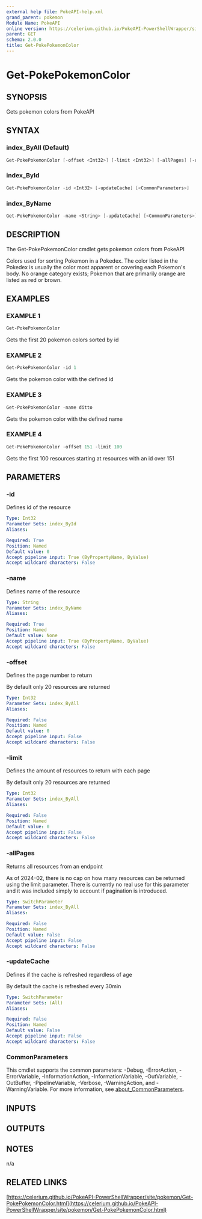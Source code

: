 ```yaml
---
external help file: PokeAPI-help.xml
grand_parent: pokemon
Module Name: PokeAPI
online version: https://celerium.github.io/PokeAPI-PowerShellWrapper/site/pokemon/Get-PokePokemonColor.html
parent: GET
schema: 2.0.0
title: Get-PokePokemonColor
---
```


# Get-PokePokemonColor

## SYNOPSIS
Gets pokemon colors from PokeAPI

## SYNTAX

### index_ByAll (Default)
```powershell
Get-PokePokemonColor [-offset <Int32>] [-limit <Int32>] [-allPages] [-updateCache] [<CommonParameters>]
```

### index_ById
```powershell
Get-PokePokemonColor -id <Int32> [-updateCache] [<CommonParameters>]
```

### index_ByName
```powershell
Get-PokePokemonColor -name <String> [-updateCache] [<CommonParameters>]
```

## DESCRIPTION
The Get-PokePokemonColor cmdlet gets pokemon colors from PokeAPI

Colors used for sorting Pokemon in a Pokedex.
The color listed in the Pokedex
is usually the color most apparent or covering each Pokemon's body.
No orange category exists; Pokemon that are primarily orange are listed as red or brown.

## EXAMPLES

### EXAMPLE 1
```powershell
Get-PokePokemonColor
```

Gets the first 20 pokemon colors sorted by id

### EXAMPLE 2
```powershell
Get-PokePokemonColor -id 1
```

Gets the pokemon color with the defined id

### EXAMPLE 3
```powershell
Get-PokePokemonColor -name ditto
```

Gets the pokemon color with the defined name

### EXAMPLE 4
```powershell
Get-PokePokemonColor -offset 151 -limit 100
```

Gets the first 100 resources starting at resources with
an id over 151

## PARAMETERS

### -id
Defines id of the resource

```yaml
Type: Int32
Parameter Sets: index_ById
Aliases:

Required: True
Position: Named
Default value: 0
Accept pipeline input: True (ByPropertyName, ByValue)
Accept wildcard characters: False
```

### -name
Defines name of the resource

```yaml
Type: String
Parameter Sets: index_ByName
Aliases:

Required: True
Position: Named
Default value: None
Accept pipeline input: True (ByPropertyName, ByValue)
Accept wildcard characters: False
```

### -offset
Defines the page number to return

By default only 20 resources are returned

```yaml
Type: Int32
Parameter Sets: index_ByAll
Aliases:

Required: False
Position: Named
Default value: 0
Accept pipeline input: False
Accept wildcard characters: False
```

### -limit
Defines the amount of resources to return with each page

By default only 20 resources are returned

```yaml
Type: Int32
Parameter Sets: index_ByAll
Aliases:

Required: False
Position: Named
Default value: 0
Accept pipeline input: False
Accept wildcard characters: False
```

### -allPages
Returns all resources from an endpoint

As of 2024-02, there is no cap on how many resources can be
returned using the limit parameter.
There is currently no real
use for this parameter and it was included simply to account if
pagination is introduced.

```yaml
Type: SwitchParameter
Parameter Sets: index_ByAll
Aliases:

Required: False
Position: Named
Default value: False
Accept pipeline input: False
Accept wildcard characters: False
```

### -updateCache
Defines if the cache is refreshed regardless of age

By default the cache is refreshed every 30min

```yaml
Type: SwitchParameter
Parameter Sets: (All)
Aliases:

Required: False
Position: Named
Default value: False
Accept pipeline input: False
Accept wildcard characters: False
```

### CommonParameters
This cmdlet supports the common parameters: -Debug, -ErrorAction, -ErrorVariable, -InformationAction, -InformationVariable, -OutVariable, -OutBuffer, -PipelineVariable, -Verbose, -WarningAction, and -WarningVariable. For more information, see [about_CommonParameters](http://go.microsoft.com/fwlink/?LinkID=113216).

## INPUTS

## OUTPUTS

## NOTES
n/a

## RELATED LINKS

[https://celerium.github.io/PokeAPI-PowerShellWrapper/site/pokemon/Get-PokePokemonColor.html](https://celerium.github.io/PokeAPI-PowerShellWrapper/site/pokemon/Get-PokePokemonColor.html)

